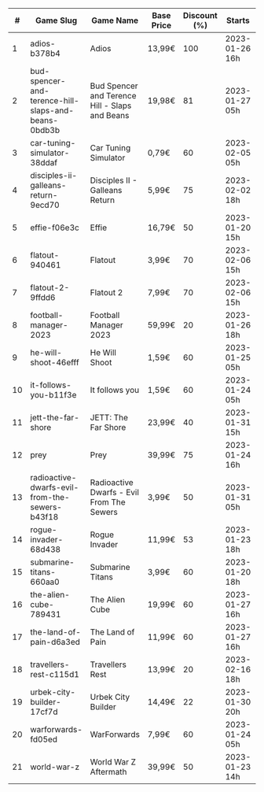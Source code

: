 |#|Game Slug|Game Name|Base Price|Discount (%)|Starts|Ends|
|---|---|---|---|---|---|---|
|1|adios-b378b4|Adios|13,99€|100|2023-01-26 16h|2023-02-02 16h|
|2|bud-spencer-and-terence-hill-slaps-and-beans-0bdb3b|Bud Spencer and Terence Hill - Slaps and Beans|19,98€|81|2023-01-27 05h|2023-02-12 05h|
|3|car-tuning-simulator-38ddaf|Car Tuning Simulator|0,79€|60|2023-02-05 05h|2023-02-24 05h|
|4|disciples-ii-galleans-return-9ecd70|Disciples II - Galleans Return|5,99€|75|2023-02-02 18h|2023-02-16 18h|
|5|effie-f06e3c|Effie|16,79€|50|2023-01-20 15h|2023-02-06 15h|
|6|flatout-940461|Flatout|3,99€|70|2023-02-06 15h|2023-02-20 15h|
|7|flatout-2-9ffdd6|Flatout 2|7,99€|70|2023-02-06 15h|2023-02-20 15h|
|8|football-manager-2023|Football Manager 2023|59,99€|20|2023-01-26 18h|2023-02-02 18h|
|9|he-will-shoot-46efff|He Will Shoot|1,59€|60|2023-01-25 05h|2023-02-08 05h|
|10|it-follows-you-b11f3e|It follows you|1,59€|60|2023-01-24 05h|2023-02-08 05h|
|11|jett-the-far-shore|JETT: The Far Shore|23,99€|40|2023-01-31 15h|2023-02-14 15h|
|12|prey|Prey|39,99€|75|2023-01-24 16h|2023-01-31 16h|
|13|radioactive-dwarfs-evil-from-the-sewers-b43f18|Radioactive Dwarfs - Evil From The Sewers|3,99€|50|2023-01-31 05h|2023-02-07 05h|
|14|rogue-invader-68d438|Rogue Invader|11,99€|53|2023-01-23 18h|2023-02-14 18h|
|15|submarine-titans-660aa0|Submarine Titans|3,99€|60|2023-01-20 18h|2023-01-24 18h|
|16|the-alien-cube-789431|The Alien Cube|19,99€|60|2023-01-27 16h|2023-01-29 16h|
|17|the-land-of-pain-d6a3ed|The Land of Pain|11,99€|60|2023-01-27 16h|2023-01-29 16h|
|18|travellers-rest-c115d1|Travellers Rest|13,99€|20|2023-02-16 18h|2023-02-27 18h|
|19|urbek-city-builder-17cf7d|Urbek City Builder|14,49€|22|2023-01-30 20h|2023-02-13 20h|
|20|warforwards-fd05ed|WarForwards|7,99€|60|2023-01-24 05h|2023-01-31 05h|
|21|world-war-z|World War Z Aftermath|39,99€|50|2023-01-23 14h|2023-01-30 01h|
